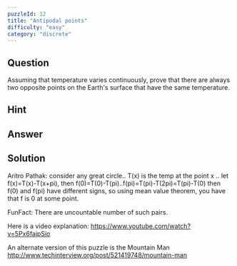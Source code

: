 ```yaml
---
puzzleId: 12
title: "Antipodal points"
difficulty: "easy"
category: "discrete"
---
```


## Question
Assuming that temperature varies continuously, prove that there are always two opposite points on the Earth's surface that have the same temperature.

## Hint


## Answer


## Solution
Aritro Pathak: consider any great circle.. T(x) is the temp at the point x .. let f(x)=T(x)-T(x+pi), then f(0)=T(0)-T(pi)..f(pi)=T(pi)-T(2pi)=T(pi)-T(0) then f(0) and f(pi) have different signs, so using mean value theorem, you have that f is 0 at some point.
 
FunFact: There are uncountable number of such pairs.
 
Here is a video explanation:
https://www.youtube.com/watch?v=5Px6fajpSio
 
An alternate version of this puzzle is the Mountain Man
http://www.techinterview.org/post/521419748/mountain-man
